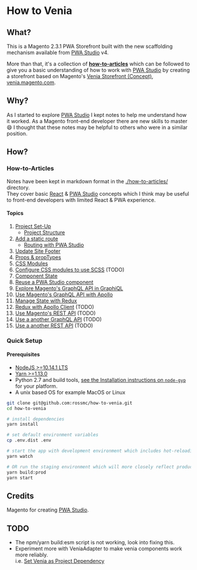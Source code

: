 # How to Venia
## What?
This is a Magento 2.3.1 PWA Storefront built with the new scaffolding mechanism available from [PWA Studio] v4.

More than that, it's a collection of **[how-to-articles]** which can be followed to give you a basic understanding of how to work with [PWA Studio] 
by creating a storefront based on Magento's  [Venia Storefront (Concept)], [venia.magento.com].

## Why?
As I started to explore [PWA Studio] I kept notes to help me understand how it worked. 
As a Magento front-end developer there are new skills to master :smile:
I thought that these notes may be helpful to others who were in a similar position.

## How?

### How-to-Articles
Notes have been kept in markdown format in the [./how-to-articles/] directory.  
They cover basic [React] & [PWA Studio] concepts which I think may be useful to front-end developers with limited React & PWA experience.

#### Topics
1. [Project Set-Up](./how-to-articles/project-set-up/index.md)
    - [Project Structure](./how-to-articles/project-set-up/project-structure.md)
1. [Add a static route](./how-to-articles/add-a-static-route/index.md)
    - [Routing with PWA Studio](./how-to-articles/add-a-static-route/routing-with-pwa-studio.md)
1. [Update Site Footer](./how-to-articles/update-site-footer/index.md)
1. [Props & propTypes](./how-to-articles/props-proptypes/index.md)
1. [CSS Modules](./how-to-articles/css-modules/index.md)
1. [Configure CSS modules to use SCSS](./how-to-articles/css-modules-for-scss/index.md) (TODO)
1. [Component State](./how-to-articles/component-state/index.md)
1. [Reuse a PWA Studio component](./how-to-articles/reuse-a-venia-component/index.md)
1. [Explore Magento's GraphQL API in GraphiQL](./how-to-articles/explore-graphql-with-graphiql/index.md)
1. [Use Magento's GraphQL API with Apollo](./how-to-articles/use-magentos-graphql-api/index.md)
1. [Manage State with Redux](./how-to-articles/manage-state-with-redux/index.md)
1. [Redux with Apollo Client](./how-to-articles/redux-with-apollo-client/index.md) (TODO)
1. [Use Magento's REST API](./how-to-articles/use-magentos-rest-api/index.md) (TODO)
1. [Use a another GraphQL API](./how-to-articles/use-another-graphql-api/index.md) (TODO)
1. [Use a another REST API](./how-to-articles/use-another-rest-api/index.md) (TODO)

### Quick Setup
#### Prerequisites
* [NodeJS >=10.14.1 LTS](https://nodejs.org/en/)
* [Yarn >=1.13.0](https://yarnpkg.com)
* Python 2.7 and build tools, [see the Installation instructions on `node-gyp`](https://github.com/nodejs/node-gyp#installation) for your platform.
* A unix based OS for example MacOS or Linux

```bash
git clone git@github.com:rossmc/how-to-venia.git
cd how-to-venia

# install dependencies
yarn install

# set default environment variables
cp .env.dist .env

# start the app with development environment which includes hot-reloading
yarn watch

# OR run the staging environment which will more closely reflect production
yarn build:prod
yarn start
```

## Credits
Magento for creating [PWA Studio].

## TODO
- The npm/yarn build:esm script is not working, look into fixing this.
- Experiment more with VeniaAdapter to make venia components work more reliably.    
i.e. [Set Venia as Project Dependency](./how-to-articles/project-setup/set-venia-as-project-dependency.md)

[PWA Studio]: https://magento.github.io/pwa-studio/
[venia.magento.com]: http://venia.magento.com/
[Venia Storefront (Concept)]: https://magento.github.io/pwa-studio/venia-pwa-concept/
[@magento/venia-concept]: https://www.npmjs.com/package/@magento/venia-concept
[re-invent the wheel]: https://en.wikipedia.org/wiki/Reinventing_the_wheel
[what magento says]: https://community.magento.com/t5/Magento-DevBlog/PWA-Studio-2-1-0-has-been-released/ba-p/127492
[@magento/peregrine]: https://www.npmjs.com/package/@magento/peregrine
[how-to-articles]: #How-to-Articles
[TODO]: #TODO
[Venia storefront setup]: https://magento.github.io/pwa-studio/venia-pwa-concept/setup/
[monorepo]: https://github.com/magento-research/pwa-studio#about-this-repository
[@magento]: https://www.npmjs.com/org/magento
[Yarn Workspaces]: https://yarnpkg.com/en/docs/workspaces/
[fallback-studio]: https://github.com/Jordaneisenburger/fallback-studio
[ScandiPWA]: https://scandipwa.com/
[DEITY Falcon]: https://github.com/deity-io/falcon
[./how-to-articles/]: ./how-to-articles/
[PWA Studio]: https://github.com/magento-research/pwa-studio
[React]: https://reactjs.org/
